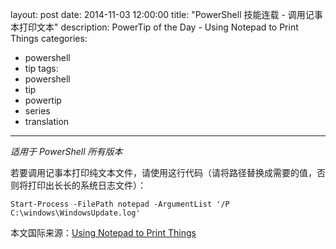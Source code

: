 layout: post
date: 2014-11-03 12:00:00
title: "PowerShell 技能连载 - 调用记事本打印文本"
description: PowerTip of the Day - Using Notepad to Print Things
categories:
- powershell
- tip
tags:
- powershell
- tip
- powertip
- series
- translation
---
_适用于 PowerShell 所有版本_

若要调用记事本打印纯文本文件，请使用这行代码（请将路径替换成需要的值，否则将打印出长长的系统日志文件）：

    Start-Process -FilePath notepad -ArgumentList '/P C:\windows\WindowsUpdate.log'

<!--more-->
本文国际来源：[Using Notepad to Print Things](http://community.idera.com/powershell/powertips/b/tips/posts/using-notepad-to-print-things)
